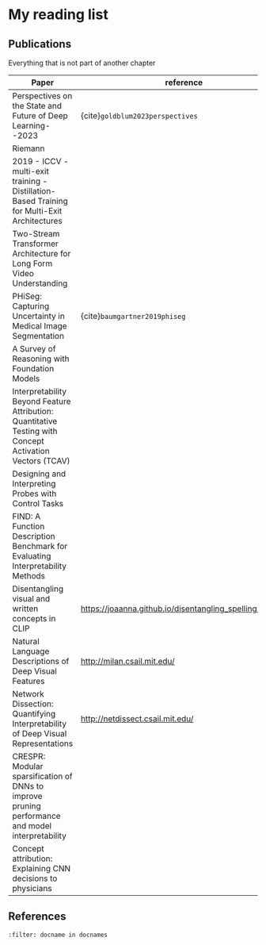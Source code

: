 # My reading list

## Publications

Everything that is not part of another chapter

| Paper | reference | status | learned |
|---|---|---|---|
| Perspectives on the State and Future of Deep Learning--2023 | {cite}`goldblum2023perspectives` | todo ||
| Riemann || todo | |
| 2019 - ICCV - multi-exit training - Distillation-Based Training for Multi-Exit Architectures || todo ||
| Two-Stream Transformer Architecture for Long Form Video Understanding | | done | spatial and temporal transformer architecture, for video analysis |
| PHiSeg: Capturing Uncertainty in Medical Image Segmentation | {cite}`baumgartner2019phiseg` | done | uncertainty in segmentation |
| A Survey of Reasoning with Foundation Models ||||
| Interpretability Beyond Feature Attribution: Quantitative Testing with Concept Activation Vectors (TCAV) ||||
| Designing and Interpreting Probes with Control Tasks ||||
| FIND: A Function Description Benchmark for Evaluating Interpretability Methods ||||
| Disentangling visual and written concepts in CLIP | https://joaanna.github.io/disentangling_spelling_in_clip/ |||
| Natural Language Descriptions of Deep Visual Features | http://milan.csail.mit.edu/ |||
| Network Dissection: Quantifying Interpretability of Deep Visual Representations | http://netdissect.csail.mit.edu/ |||
| CRESPR: Modular sparsification of DNNs to improve pruning performance and model interpretability ||||
| Concept attribution: Explaining CNN decisions to physicians ||||





## References
```{bibliography}
:filter: docname in docnames
```